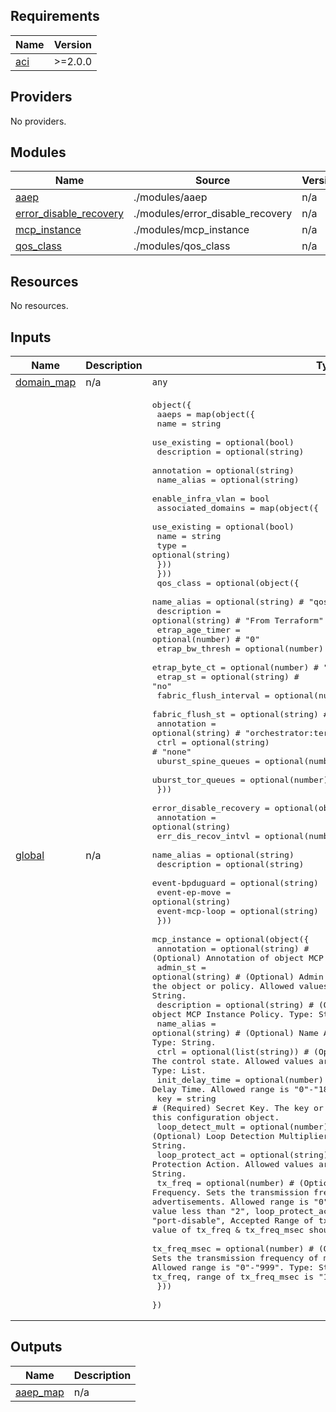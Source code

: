 <!-- BEGIN_TF_DOCS -->
## Requirements

| Name | Version |
|------|---------|
| <a name="requirement_aci"></a> [aci](#requirement\_aci) | >=2.0.0 |

## Providers

No providers.

## Modules

| Name | Source | Version |
|------|--------|---------|
| <a name="module_aaep"></a> [aaep](#module\_aaep) | ./modules/aaep | n/a |
| <a name="module_error_disable_recovery"></a> [error\_disable\_recovery](#module\_error\_disable\_recovery) | ./modules/error_disable_recovery | n/a |
| <a name="module_mcp_instance"></a> [mcp\_instance](#module\_mcp\_instance) | ./modules/mcp_instance | n/a |
| <a name="module_qos_class"></a> [qos\_class](#module\_qos\_class) | ./modules/qos_class | n/a |

## Resources

No resources.

## Inputs

| Name | Description | Type | Default | Required |
|------|-------------|------|---------|:--------:|
| <a name="input_domain_map"></a> [domain\_map](#input\_domain\_map) | n/a | `any` | n/a | yes |
| <a name="input_global"></a> [global](#input\_global) | n/a | <pre>object({<br>    aaeps = map(object({<br>      name                = string<br>      use_existing        = optional(bool)<br>      description         = optional(string)<br>      annotation          = optional(string)<br>      name_alias          = optional(string)<br>      enable_infra_vlan   = bool<br>      associated_domains  = map(object({<br>        use_existing  = optional(bool)<br>        name          = string<br>        type          = optional(string)<br>      }))<br>    }))<br>    qos_class = optional(object({<br>      name_alias            = optional(string) # "qos_instance_alias"<br>      description           = optional(string) # "From Terraform"<br>      etrap_age_timer       = optional(number) # "0"<br>      etrap_bw_thresh       = optional(number) # "0"<br>      etrap_byte_ct         = optional(number) # "0"<br>      etrap_st              = optional(string) # "no"<br>      fabric_flush_interval = optional(number) # "500"<br>      fabric_flush_st       = optional(string) # "no"<br>      annotation            = optional(string) # "orchestrator:terraform"<br>      ctrl                  = optional(string) # "none"<br>      uburst_spine_queues   = optional(number) # "10"<br>      uburst_tor_queues     = optional(number) # "10"<br>    }))<br>    error_disable_recovery = optional(object({<br>      annotation          = optional(string)<br>      err_dis_recov_intvl = optional(number)<br>      name_alias          = optional(string)<br>      description         = optional(string)<br>      event-bpduguard     = optional(string)<br>      event-ep-move       = optional(string)<br>      event-mcp-loop      = optional(string)<br>    }))<br>    mcp_instance = optional(object({<br>      annotation        = optional(string) # (Optional) Annotation of object MCP Instance Policy.<br>      admin_st          = optional(string) # (Optional) Admin State. The administrative state of the object or policy. Allowed values are "disabled", "enabled". Type: String.<br>      description       = optional(string) # (Optional) Description for object MCP Instance Policy. Type: String.<br>      name_alias        = optional(string) # (Optional) Name Alias for object MCP Instance Policy. Type: String.<br>      ctrl              = optional(list(string)) # (Optional) Controls. The control state. Allowed values are "pdu-per-vlan", "stateful-ha". Type: List.<br>      init_delay_time   = optional(number) # (Optional) Init Delay Time. Allowed range is "0"-"1800". Type: String.<br>      key               = string # (Required) Secret Key. The key or password used to uniquely identify this configuration object.<br>      loop_detect_mult  = optional(number) # (Optional) Loop Detection Multiplier. Allowed range is "1"-"255". Type: String.<br>      loop_protect_act  = optional(string) # (Optional) Loop Protection Action. Allowed values are "port-disable","none". Type: String.<br>      tx_freq           = optional(number) # (Optional) Transmission Frequency. Sets the transmission frequency of the instance advertisements. Allowed range is "0"-"300". Type: String.(Note: For value less than "2", loop_protect_act attribute needs to be "port-disable", Accepted Range of tx_freq is 100ms to 300s so total value of tx_freq & tx_freq_msec should in Accepted range.)<br>      tx_freq_msec      = optional(number) # (Optional) Transmission Frequency. Sets the transmission frequency of mcp advertisements in milliseconds Allowed range is "0"-"999". Type: String.(Note: For value "0" of tx_freq, range of tx_freq_msec is "100"-"999".)<br>    }))<br>  })</pre> | n/a | yes |

## Outputs

| Name | Description |
|------|-------------|
| <a name="output_aaep_map"></a> [aaep\_map](#output\_aaep\_map) | n/a |
<!-- END_TF_DOCS -->